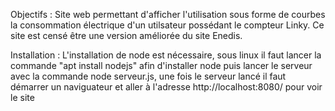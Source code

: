 Objectifs : Site web permettant d'afficher l'utilisation sous forme de courbes la consommation électrique d'un utilsateur possédant le compteur Linky. Ce site est censé être une version améliorée du site Enedis.

Installation : L'installation de node est nécessaire, sous linux il faut lancer la commande "apt install nodejs" afin d'installer node puis lancer le serveur avec la commande node serveur.js, une fois le serveur lancé il faut démarrer un naviguateur et aller à l'adresse http://localhost:8080/ pour voir le site

